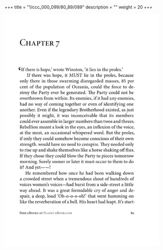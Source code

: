 +++
title = "1/ccc_000_099/80_89/089"
description = ""
weight = 20
+++

<img class="center-fit-jpg" src="/jpg_/out_jpg_1984__089.jpg" ></img>

